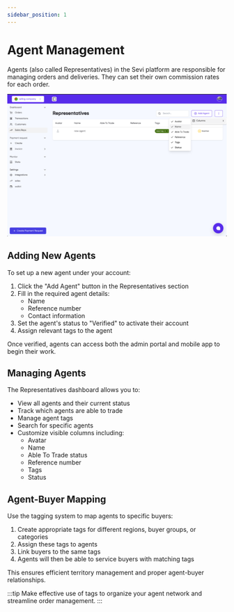 ```yaml
---
sidebar_position: 1
---
```

# Agent Management

Agents (also called Representatives) in the Sevi platform are responsible for managing orders and deliveries. They can set their own commission rates for each order.

![Agent Management](./image/agent/1730490104685.png)


## Adding New Agents

To set up a new agent under your account:

1. Click the "Add Agent" button in the Representatives section
2. Fill in the required agent details:
   - Name
   - Reference number
   - Contact information
3. Set the agent's status to "Verified" to activate their account
4. Assign relevant tags to the agent

Once verified, agents can access both the admin portal and mobile app to begin their work.

## Managing Agents

The Representatives dashboard allows you to:

- View all agents and their current status
- Track which agents are able to trade
- Manage agent tags
- Search for specific agents
- Customize visible columns including:
  - Avatar
  - Name
  - Able To Trade status
  - Reference number
  - Tags
  - Status

## Agent-Buyer Mapping

Use the tagging system to map agents to specific buyers:

1. Create appropriate tags for different regions, buyer groups, or categories
2. Assign these tags to agents
3. Link buyers to the same tags
4. Agents will then be able to service buyers with matching tags

This ensures efficient territory management and proper agent-buyer relationships.

:::tip
Make effective use of tags to organize your agent network and streamline order management.
:::
